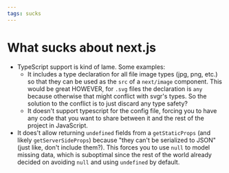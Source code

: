 ```yaml
---
tags: sucks
---
```


# What sucks about next.js
* TypeScript support is kind of lame. Some examples:
  * It includes a type declaration for all file image types (jpg, png, etc.) so that they can be used as the `src` of a `next/image` component. This would be great HOWEVER, for `.svg` files the declaration is `any` because otherwise that might conflict with svgr's types. So the solution to the conflict is to just discard any type safety?
  * It doesn't support typescript for the config file, forcing you to have any code that you want to share between it and the rest of the project in JavaScript.
* It does't allow returning `undefined` fields from a `getStaticProps` (and likely `getServerSideProps`) because "they can't be serialized to JSON" (just like, don't include them?). This forces you to use `null` to model missing data, which is suboptimal since the rest of the world already decided on avoiding `null` and using `undefined` by default.
